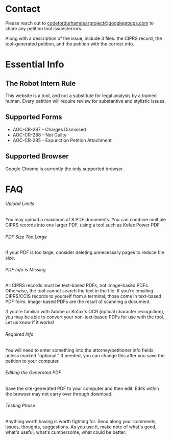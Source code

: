 # Contact

Please reach out to [codefordurhamdearproject@googlegroups.com](mailto:codefordurhamdearproject@googlegroups.com) to share any petition tool issues/errors.

Along with a description of the issue, include 3 files: the CIPRS record, the tool-generated petition, and the petition with the correct info.

# Essential Info

## The Robot Intern Rule

This website is a tool, and not a substitute for legal analysis by a trained human. Every petition will require review for substantive and stylistic issues.

## Supported Forms

* AOC-CR-287 - Charges Dismissed
* AOC-CR-288 - Not Guilty
* AOC-CR-285 - Expunction Petition Attachment

## Supported Browser

Google Chrome is currently the only supported browser.

# FAQ

###### Upload Limits

You may upload a maximum of 8 PDF documents. You can combine multiple CIPRS records into one larger PDF, using a tool such as Kofax Power PDF.

###### PDF Size Too Large

If your PDF is too large, consider deleting unnecessary pages to reduce file size.

###### PDF Info is Missing

All CIPRS records must be text-based PDFs, not image-based PDFs. Otherwise, the tool cannot search the text in the file. If you're emailing CIPRS/CCIS records to yourself from a terminal, those come in text-based PDF form. Image-based PDFs are the result of scanning a document.

If you're familiar with Adobe or Kofax's OCR (optical character recognition), you may be able to convert your non-text-based PDFs for use with the tool. Let us know if it works!

###### Required Info

You will need to enter something into the attorney/petitioner info fields, unless marked "optional." If needed, you can change this after you save the petition to your computer.

###### Editing the Generated PDF

Save the site-generated PDF to your computer and then edit. Edits within the browser may not carry over through download.

###### Testing Phase

Anything worth having is worth fighting for. Send along your comments, issues, thoughts, suggestions. As you use it, make note of what's good, what's useful, what's cumbersome, what could be better.
